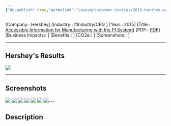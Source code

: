 ```yaml
---
{"dg-publish":true,"permalink":"/aveva/customer-stories/2015-hershey-accessible-information-for-manufacturing-with-the-pi-system/"}
---
```


[Company:: Hershey]
[Industry:: #Industry/CPG ]
[Year:: 2015]
[Title:: [Accessible Information for Manufacturing with the PI System](https://resources.osisoft.com/presentations/accessible-information-for-manufacturing-with-pi-system-p2/)]
[PDF:: [PDF](https://cdn.osisoft.com/corp/en/media/presentations/2015/UsersConference2015/PDF/UsersConference2015_TheHersheyCompany_Gregg_AccessibleInformationforManufacturingwithPISystem.pdf)]
[Business Impacts:: ]
[Benefits:: ]
[CO2e:: ]
[Screenshots:: ] 

---
## Hershey's Results
![](https://i.imgur.com/MWxWI6e.png)

---
## Screenshots
![](https://i.imgur.com/1grxJfs.png)
![](https://i.imgur.com/3EV5N8d.png)
![](https://i.imgur.com/47ke0DN.png)
![](https://i.imgur.com/dgi8cug.png)
![](https://i.imgur.com/tZCqNL9.png)
![](https://i.imgur.com/JJT958e.png)
![](https://i.imgur.com/aE7Pvxz.png)---
## Description